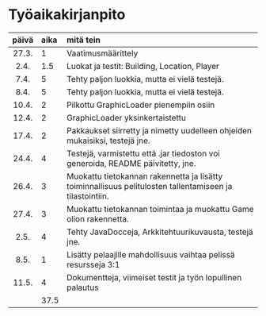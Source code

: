 # Työaikakirjanpito

| päivä | aika | mitä tein  |
| :----:|:-----| :-----|
| 27.3. | 1    | Vaatimusmäärittely |
| 2.4. | 1.5    | Luokat ja testit: Building, Location, Player |
| 7.4. | 5    | Tehty paljon luokkia, mutta ei vielä testejä. |
| 8.4. | 5    | Tehty paljon luokkia, mutta ei vielä testejä. |
| 10.4. | 2    | Pilkottu GraphicLoader pienempiin osiin |
| 12.4. | 2    | GraphicLoader yksinkertaistettu |
| 17.4. | 2    | Pakkaukset siirretty ja nimetty uudelleen ohjeiden mukaisiksi, testejä jne. |
| 24.4. | 4    | Testejä, varmistettu että .jar tiedoston voi generoida, README päivitetty, jne. |
| 26.4. | 3 | Muokattu tietokannan rakennetta ja lisätty toiminnallisuus pelitulosten tallentamiseen ja tilastointiin. |
| 27.4. | 3 | Muokattu tietokannan toimintaa ja muokattu Game olion rakennetta. |
| 2.5. | 4 | Tehty JavaDocceja, Arkkitehtuurikuvausta, testejä jne. |
| 8.5. | 1 | Lisätty pelaajille mahdollisuus vaihtaa pelissä resursseja 3:1 |
| 11.5. | 4 | Dokumentteja, viimeiset testit ja työn lopullinen palautus |
|  | 37.5    |  |
